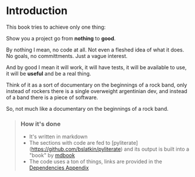 # Introduction

This book tries to achieve only one thing:

Show you a project go from **nothing** to **good**.

By nothing I mean, no code at all. Not even a fleshed idea of what it does. No goals, no committments. Just a vague interest.

And by good I mean it will work, it will have tests, it will be available to use, it will be **useful** and be a real thing.

Think of it as a sort of documentary on the beginnings of a rock band, only instead of rockers there is a single overweight argentinian dev, and instead of a band there is a piece of software.

So, not much like a documentary on the beginnings of a rock band.

> ### How it's done
> 
> * It's written in markdown
> * The sections with code are fed to [pyliterate]  (https://github.com/bslatkin/pyliterate) and its output is built into a "book" by [mdbook](https://github.com/rust-lang-nursery/mdBook)
> * The code uses a ton of things, links are provided in the [Dependencies Appendix](./dependencies.html) 